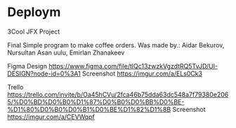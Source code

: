 # Deploym
3Cool JFX Project

Final
Simple program to make coffee orders. Was made by.: Aidar Bekurov, Nursultan Asan uulu, Emirlan Zhanakeev

Figma Design https://www.figma.com/file/tlQc13zwzkVgzdtRQ5TvJD/UI-DESIGN?node-id=0%3A1 Screenshot https://imgur.com/a/ELs0Ck3

Trello https://trello.com/invite/b/Oa45hCVu/2fca46b75dda63dc548a7f79380e2065/%D0%BD%D0%B0%D1%87%D0%B0%D0%BB%D0%BE-%D1%80%D0%B0%D0%B1%D0%BE%D1%82%D1%8B Screenshot https://imgur.com/a/CEVWqpf
